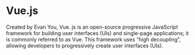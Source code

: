 # Vue.js
Created by Evan You, Vue. js is an open-source progressive JavaScript framework for building user interfaces (UIs) and single-page applications; it is commonly referred to as Vue. This framework uses “high decoupling”, allowing developers to progressively create user interfaces (UIs).
